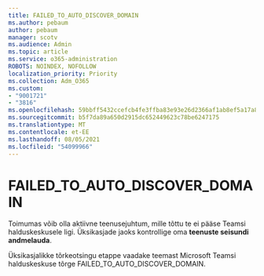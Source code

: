 ```yaml
---
title: FAILED_TO_AUTO_DISCOVER_DOMAIN
ms.author: pebaum
author: pebaum
manager: scotv
ms.audience: Admin
ms.topic: article
ms.service: o365-administration
ROBOTS: NOINDEX, NOFOLLOW
localization_priority: Priority
ms.collection: Adm_O365
ms.custom:
- "9001721"
- "3816"
ms.openlocfilehash: 59bbff5432ccefcb4fe3ffba83e93e26d2366af1ab8ef5a17a8294c1c5c0dfcb
ms.sourcegitcommit: b5f7da89a650d2915dc652449623c78be6247175
ms.translationtype: MT
ms.contentlocale: et-EE
ms.lasthandoff: 08/05/2021
ms.locfileid: "54099966"
---
```

# <a name="failed_to_auto_discover_domain"></a>FAILED_TO_AUTO_DISCOVER_DOMAIN

Toimumas võib olla aktiivne teenusejuhtum, mille tõttu te ei pääse Teamsi halduskeskusele ligi. Üksikasjade jaoks kontrollige oma **teenuste seisundi andmelauda**.

Üksikasjalikke tõrkeotsingu etappe vaadake teemast Microsoft Teamsi halduskeskuse tõrge FAILED_TO_AUTO_DISCOVER_DOMAIN.
